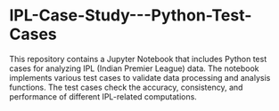 # IPL-Case-Study---Python-Test-Cases
This repository contains a Jupyter Notebook that includes Python test cases for analyzing IPL (Indian Premier League) data. The notebook implements various test cases to validate data processing and analysis functions. The test cases check the accuracy, consistency, and performance of different IPL-related computations.
